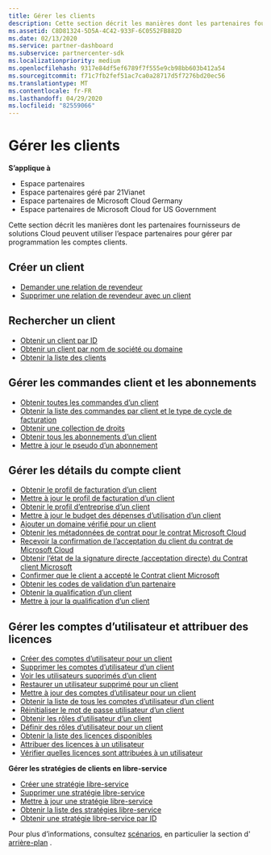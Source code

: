 ```yaml
---
title: Gérer les clients
description: Cette section décrit les manières dont les partenaires fournisseurs de solutions Cloud peuvent utiliser l’espace partenaires pour gérer par programmation les comptes client.
ms.assetid: C8D81324-5D5A-4C42-933F-6C0552FB882D
ms.date: 02/13/2020
ms.service: partner-dashboard
ms.subservice: partnercenter-sdk
ms.localizationpriority: medium
ms.openlocfilehash: 9317e84df5ef6789f7f555e9cb98bb603b412a54
ms.sourcegitcommit: f71c7fb2fef51ac7ca0a28717d5f7276bd20ec56
ms.translationtype: MT
ms.contentlocale: fr-FR
ms.lasthandoff: 04/29/2020
ms.locfileid: "82559066"
---
```

# <a name="manage-customers"></a>Gérer les clients

**S’applique à**

- Espace partenaires
- Espace partenaires géré par 21Vianet
- Espace partenaires de Microsoft Cloud Germany
- Espace partenaires de Microsoft Cloud for US Government

Cette section décrit les manières dont les partenaires fournisseurs de solutions Cloud peuvent utiliser l’espace partenaires pour gérer par programmation les comptes clients.

## <a name="create-a-customer"></a>Créer un client

- [Demander une relation de revendeur](request-reseller-relationship.md)
- [Supprimer une relation de revendeur avec un client](remove-a-reseller-relationship-with-a-customer.md)

## <a name="look-up-a-customer"></a>Rechercher un client

- [Obtenir un client par ID](get-a-customer-by-id.md)
- [Obtenir un client par nom de société ou domaine](get-a-customer-by-name.md)
- [Obtenir la liste des clients](get-a-list-of-customers.md)

## <a name="manage-customer-orders-and-subscriptions"></a>Gérer les commandes client et les abonnements

- [Obtenir toutes les commandes d’un client](get-all-of-a-customer-s-orders.md)
- [Obtenir la liste des commandes par client et le type de cycle de facturation](get-a-list-of-orders-by-customer-and-billing-cycle-type.md)
- [Obtenir une collection de droits](get-a-collection-of-entitlements.md)
- [Obtenir tous les abonnements d’un client](get-all-of-a-customer-s-subscriptions.md)
- [Mettre à jour le pseudo d’un abonnement](update-the-nickname-for-a-subscription.md)

## <a name="manage-customer-account-details"></a>Gérer les détails du compte client

- [Obtenir le profil de facturation d’un client](get-all-of-a-customer-s-billing-profiles.md)
- [Mettre à jour le profil de facturation d’un client](update-a-customer-s-billing-profile.md)
- [Obtenir le profil d’entreprise d’un client](get-a-customer-s-company-profile.md)
- [Mettre à jour le budget des dépenses d’utilisation d’un client](update-a-customer-s-usage-spending-budget.md)
- [Ajouter un domaine vérifié pour un client](add-a-verified-domain-for-a-customer.md)
- [Obtenir les métadonnées de contrat pour le contrat Microsoft Cloud](get-agreement-metadata.md)
- [Recevoir la confirmation de l’acceptation du client du contrat de Microsoft Cloud](get-confirmation-of-customer-consent.md)
- [Obtenir l’état de la signature directe (acceptation directe) du Contrat client Microsoft](get-direct-sign-status-of-customer-agreement.md)
- [Confirmer que le client a accepté le Contrat client Microsoft](confirm-customer-consent-customer-agreement.md)
- [Obtenir les codes de validation d’un partenaire](get-a-partner-s-validation-codes.md)
- [Obtenir la qualification d’un client](get-a-customer-s-qualification.md)
- [Mettre à jour la qualification d’un client](update-a-customer-s-qualification.md)

## <a name="manage-user-accounts-and-assign-licenses"></a>Gérer les comptes d’utilisateur et attribuer des licences

- [Créer des comptes d’utilisateur pour un client](create-user-accounts-for-a-customer.md)
- [Supprimer les comptes d’utilisateur d’un client](delete-user-accounts-for-a-customer.md)
- [Voir les utilisateurs supprimés d’un client](view-a-deleted-user.md)
- [Restaurer un utilisateur supprimé pour un client](restore-a-user-for-a-customer.md)
- [Mettre à jour des comptes d’utilisateur pour un client](update-user-accounts-for-a-customer.md)
- [Obtenir la liste de tous les comptes d’utilisateur d’un client](get-a-list-of-all-user-accounts-for-a-customer.md)
- [Réinitialiser le mot de passe utilisateur d’un client](reset-user-password-for-a-customer.md)
- [Obtenir les rôles d’utilisateur d’un client](get-user-roles-for-a-customer.md)
- [Définir des rôles d’utilisateur pour un client](set-user-roles-for-a-customer.md)
- [Obtenir la liste des licences disponibles](get-a-list-of-available-licenses.md)
- [Attribuer des licences à un utilisateur](assign-licenses-to-a-user.md)
- [Vérifier quelles licences sont attribuées à un utilisateur](check-which-licenses-are-assigned-to-a-user.md)

**Gérer les stratégies de clients en libre-service**
- [Créer une stratégie libre-service](create-a-self-serve-policy.md)
- [Supprimer une stratégie libre-service](delete-a-self-serve-policy.md)
- [Mettre à jour une stratégie libre-service](update-a-self-serve-policy.md)
- [Obtenir la liste des stratégies libre-service](get-a-list-of-self-serve-policies.md)
- [Obtenir une stratégie libre-service par ID](get-a-self-serve-policy-by-id.md)

Pour plus d’informations, consultez [scénarios](scenarios.md), en particulier la section d' [arrière-plan](scenarios.md#background) .
